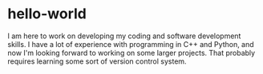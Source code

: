 # hello-world

I am here to work on developing my coding and software development skills. I have a lot of experience with programming in C++ and Python, and now I'm looking forward to working on some larger projects. That probably requires learning some sort of version control system.
